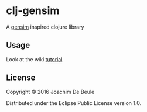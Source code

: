 # clj-gensim

A [gensim](https://radimrehurek.com/gensim/) inspired clojure library

## Usage

Look at the wiki [tutorial](https://github.com/joachimdb/clj-gensim/wiki/Tutorial)

## License

Copyright © 2016 Joachim De Beule

Distributed under the Eclipse Public License version 1.0.
